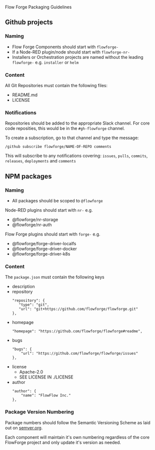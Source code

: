 Flow Forge Packaging Guidelines

## Github projects 

### Naming

- Flow Forge Components should start with `flowforge-`
- If a Node-RED plugin/node should start with `flowforge-nr-`
- Installers or Orchestration projects are named without the leading `flowforge-` e.g. `installer` or `helm`

### Content

All Git Repositories must contain the following files:

 - README.md
 - LICENSE

### Notifications

Repositories should be added to the appropriate Slack channel. For core code reposities,
this would be in the `#gh-flowforge` channel.

To create a subscription, go to that channel and type the message:

```
/github subscribe flowforge/NAME-OF-REPO comments
```

This will subscribe to any notifications covering: `issues`, `pulls`, `commits`, `releases`, `deployments` and `comments`

## NPM packages

### Naming

- All packages should be scoped to `@flowforge`

Node-RED plugins should start with `nr-` e.g. 
 - @flowforge/nr-storage
 - @flowforge/nr-auth

Flow Forge plugins should start with `forge-` e.g.

 - @flowforge/forge-driver-localfs
 - @flowforge/forge-driver-docker
 - @flowforge/forge-driver-k8s

### Content

The `package.json` must contain the following keys

 - description
 - repository
     ```
     "repository": {
        "type": "git",
        "url": "git+https://github.com/flowforge/flowforge.git"
    },
    ```
 - homepage
    ```
    "homepage": "https://github.com/flowforge/flowforge#readme",
    ```
 - bugs
    ```
    "bugs": {
        "url": "https://github.com/flowforge/flowforge/issues"
    },
    ```
 - license
   - Apache-2.0
   - SEE LICENSE IN ./LICENSE
 - author
    ```
    "author": {
        "name": "FlowFlow Inc."
    },
    ```
 
### Package Version Numbering

Package numbers should follow the Semantic Versioning Scheme as laid out on [semver.org](https://semver.org/).

Each component will maintain it's own numbering regardless of the core FlowForge project and only update it's version as needed.